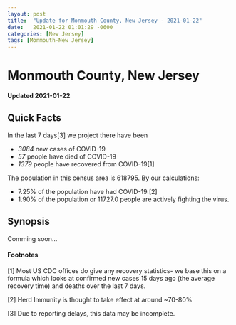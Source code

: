 ```yaml
---
layout: post
title:  "Update for Monmouth County, New Jersey - 2021-01-22"
date:   2021-01-22 01:01:29 -0600
categories: [New Jersey]
tags: [Monmouth-New Jersey]
---
```


# Monmouth County, New Jersey
#### Updated 2021-01-22

## Quick Facts

In the last 7 days[3] we project there have been
- *3084* new cases of COVID-19
- *57* people have died of COVID-19
- *1379* people have recovered from COVID-19[1]

The population in this census area is 618795. By our calculations:
- 7.25% of the population have had COVID-19.[2]
- 1.90% of the population or 11727.0 people are actively fighting the virus.

## Synopsis

Comming soon...


#### Footnotes

[1] Most US CDC offices do give any recovery statistics- we base this on a formula which looks at confirmed new cases
15 days ago (the average recovery time) and deaths over the last 7 days.

[2] Herd Immunity is thought to take effect at around ~70-80%

[3] Due to reporting delays, this data may be incomplete.
 
    
